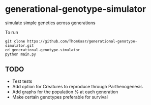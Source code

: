 # generational-genotype-simulator
simulate simple genetics across generations


To run 
```
git clone https://github.com/ThomKaar/generational-genotype-simulator.git
cd generational-genotype-simulator
python main.py
```

## TODO
- Test tests
- Add option for Creatures to reproduce through Parthenogenesis
- Add graphs for the population % at each generation
- Make certain genotypes preferable for survival

